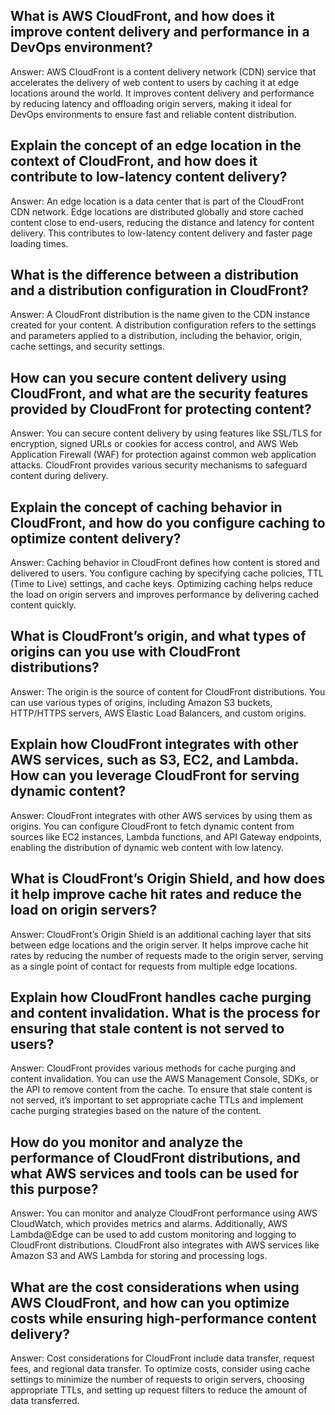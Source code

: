 ## What is AWS CloudFront, and how does it improve content delivery and performance in a DevOps environment?

Answer: AWS CloudFront is a content delivery network (CDN) service that accelerates the delivery of web content to users by caching it at edge locations around the world. It improves content delivery and performance by reducing latency and offloading origin servers, making it ideal for DevOps environments to ensure fast and reliable content distribution.

## Explain the concept of an edge location in the context of CloudFront, and how does it contribute to low-latency content delivery?

Answer: An edge location is a data center that is part of the CloudFront CDN network. Edge locations are distributed globally and store cached content close to end-users, reducing the distance and latency for content delivery. This contributes to low-latency content delivery and faster page loading times.

## What is the difference between a distribution and a distribution configuration in CloudFront?

Answer: A CloudFront distribution is the name given to the CDN instance created for your content. A distribution configuration refers to the settings and parameters applied to a distribution, including the behavior, origin, cache settings, and security settings.

## How can you secure content delivery using CloudFront, and what are the security features provided by CloudFront for protecting content?

Answer: You can secure content delivery by using features like SSL/TLS for encryption, signed URLs or cookies for access control, and AWS Web Application Firewall (WAF) for protection against common web application attacks. CloudFront provides various security mechanisms to safeguard content during delivery.

## Explain the concept of caching behavior in CloudFront, and how do you configure caching to optimize content delivery?

Answer: Caching behavior in CloudFront defines how content is stored and delivered to users. You configure caching by specifying cache policies, TTL (Time to Live) settings, and cache keys. Optimizing caching helps reduce the load on origin servers and improves performance by delivering cached content quickly.

## What is CloudFront’s origin, and what types of origins can you use with CloudFront distributions?

Answer: The origin is the source of content for CloudFront distributions. You can use various types of origins, including Amazon S3 buckets, HTTP/HTTPS servers, AWS Elastic Load Balancers, and custom origins.

## Explain how CloudFront integrates with other AWS services, such as S3, EC2, and Lambda. How can you leverage CloudFront for serving dynamic content?

Answer: CloudFront integrates with other AWS services by using them as origins. You can configure CloudFront to fetch dynamic content from sources like EC2 instances, Lambda functions, and API Gateway endpoints, enabling the distribution of dynamic web content with low latency.

## What is CloudFront’s Origin Shield, and how does it help improve cache hit rates and reduce the load on origin servers?

Answer: CloudFront’s Origin Shield is an additional caching layer that sits between edge locations and the origin server. It helps improve cache hit rates by reducing the number of requests made to the origin server, serving as a single point of contact for requests from multiple edge locations.

## Explain how CloudFront handles cache purging and content invalidation. What is the process for ensuring that stale content is not served to users?

Answer: CloudFront provides various methods for cache purging and content invalidation. You can use the AWS Management Console, SDKs, or the API to remove content from the cache. To ensure that stale content is not served, it’s important to set appropriate cache TTLs and implement cache purging strategies based on the nature of the content.

## How do you monitor and analyze the performance of CloudFront distributions, and what AWS services and tools can be used for this purpose?

Answer: You can monitor and analyze CloudFront performance using AWS CloudWatch, which provides metrics and alarms. Additionally, AWS Lambda@Edge can be used to add custom monitoring and logging to CloudFront distributions. CloudFront also integrates with AWS services like Amazon S3 and AWS Lambda for storing and processing logs.

## What are the cost considerations when using AWS CloudFront, and how can you optimize costs while ensuring high-performance content delivery?

Answer: Cost considerations for CloudFront include data transfer, request fees, and regional data transfer. To optimize costs, consider using cache settings to minimize the number of requests to origin servers, choosing appropriate TTLs, and setting up request filters to reduce the amount of data transferred.
